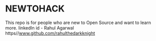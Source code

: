 # NEWTOHACK
This repo is for people who are new to Open Source and want to learn more. 
linkedIn id - Rahul Agarwal
https//www.github.com/rahulthedarkknight